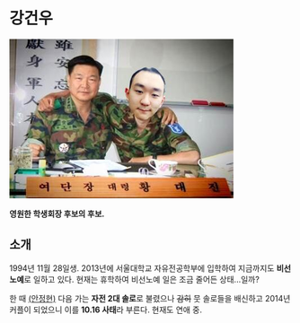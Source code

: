 # 강건우  

![](./Images/KGW/여단장강건우.jpeg)  

**영원한 학생회장 후보의 후보.**

## 소개

1994년 11월 28일생. 2013년에 서울대학교 자유전공학부에 입학하여 지금까지도 **비선노예**로 일하고 있다. 현재는 휴학하여 비선노예 일은 조금 줄어든 상태...일까?  

한 때 [(안정현)](./안정현/README.md) 다음 가는 **자전 2대 솔로**로 불렸으나 ~~감히~~ 뭇 솔로들을 배신하고 2014년 커플이 되었으니 이를 **10.16 사태**라 부른다. 현재도 연애 중.
